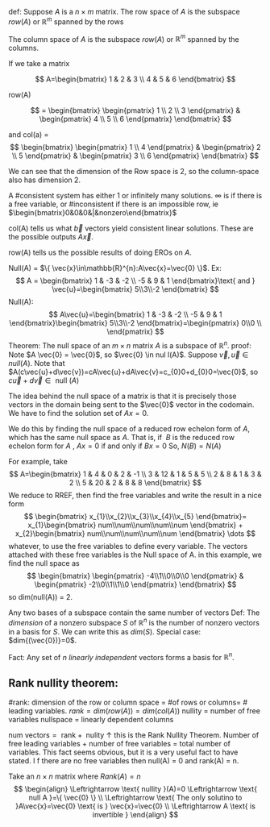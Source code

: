 
def: Suppose $A$ is a $n\times m$ matrix. The row space of $A$ is the subspace $row(A)$ or $\mathbb{R}^{m}$ spanned by the rows

The column space of $A$ is the subspace $row(A)$ or $\mathbb{R}^{m}$ spanned by the columns.

If we take a matrix

$$
A=\begin{bmatrix}
1 & 2 & 3 \\
4 & 5 & 6
\end{bmatrix}
$$

row(A)

$$
= \begin{bmatrix}
\begin{pmatrix}
1 \\
2 \\
3
\end{pmatrix} & \begin{pmatrix}
4 \\
5 \\
6
\end{pmatrix}
\end{bmatrix}
$$

and col(a) = 
$$
\begin{bmatrix}
\begin{pmatrix}
1 \\
4
\end{pmatrix} & \begin{pmatrix}
2 \\ 5 
\end{pmatrix} & \begin{pmatrix}
3 \\ 6
\end{pmatrix}
\end{bmatrix}
$$

We can see that the dimension of the Row space is 2, so the column-space also has dimension 2.

A #consistent system has either 1 or infinitely many solutions. $\infty$ is if there is a free variable, or #inconsistent if there is an impossible row, ie $\begin{bmatrix}0&0&0&|&nonzero\end{bmatrix}$ 

col(A) tells us what $\vec{b}$ vectors yield consistent linear solutions. These are the possible outputs $A\vec{x}$. 

row(A) tells us the possible results of doing EROs on $A$. 

Null(A) = $\{ \vec{x}\in\mathbb{R}^{n}:A\vec{x}=\vec{0} \}$. 
Ex: $$
A = \begin{bmatrix}
1 & -3 & -2 \\
-5 & 9 & 1
\end{bmatrix}\text{ and } \vec{u}=\begin{bmatrix}
5\\3\\-2
\end{bmatrix}
$$
Null(A):
$$
A\vec{u}=\begin{bmatrix}
1 & -3 & -2 \\
-5 & 9 & 1
\end{bmatrix}\begin{bmatrix}
5\\3\\-2
\end{bmatrix}=\begin{pmatrix}
0\\0 \\
\end{pmatrix}
$$
Theorem: The null space of an $m\times n$ matrix $A$ is a subspace of $\mathbb{R}^{n}$. 
proof: Note $A \vec{0} = \vec{0}$, so $\vec{0} \in nul l(A)$.
Suppose $\vec{v},\vec{u}\in n u ll(A)$. Note that $A(c\vec{u}+d\vec{v})=cA\vec{u}+dA\vec{v}=c_{0}0+d_{0}0=\vec{0}$, so $c\vec{u}+d\vec{v}\in \text{ null }(A)$

The idea behind the null space of a matrix is that it is precisely those vectors in the domain being sent to the $\vec{0}$ vector in the codomain. We have to find the solution set of $Ax=0$.

We do this by finding the null space of a reduced row echelon form of $A$, which has the same null space as $A$. That is, if  $B$ is the reduced row echelon form for $A$ , $Ax=0$ if and only if $Bx=0$ So, $N(B)=N(A)$ 

For example, take
$$
A=\begin{bmatrix}
1 & 4 & 0 & 2 & -1 \\
3 & 12 & 1 & 5 & 5 \\
2 & 8 & 1 & 3 & 2 \\
5 & 20 & 2 & 8 & 8
\end{bmatrix}
$$
We reduce to RREF, then find the free variables and write the result in a nice form $$
\begin{bmatrix}
x_{1}\\x_{2}\\x_{3}\\x_{4}\\x_{5}
\end{bmatrix}=
x_{1}\begin{bmatrix}
num\\num\\num\\num\\num
\end{bmatrix} + x_{2}\begin{bmatrix}
num\\num\\num\\num\\num
\end{bmatrix} \dots
$$
whatever, to use the free variables to define every variable. The vectors attached with these free variables is the Null space of A. 
in this example, we find the null space as
$$
\begin{bmatrix}
\begin{pmatrix}
-4\\1\\0\\0\\0
\end{pmatrix} & \begin{pmatrix}
-2\\0\\1\\1\\0
\end{pmatrix}
\end{bmatrix}
$$
so dim(null(A)) = 2.


Any two bases of a subspace contain the same number of vectors
Def: The *dimension* of a nonzero subspace $S$ of $\mathbb{R}^{n}$ is the number of nonzero vectors in a basis for $S$. We can write this as $dim(S)$. Special case: $dim{(\vec{0})}=0$.

Fact: Any set of $n$ *linearly independent* vectors forms a basis for $\mathbb{R}^{n}$.

## Rank nullity theorem:
#rank: dimension of the row or column space = $\text{\# of rows or columns}=$  # leading variables.
$rank=dim(row(A))=d i m(col(A))$
$\text{nullity = number of free variables}$
$\text{nullspace = linearly dependent columns }$

$\text{num vectors} =\text{ rank} + \text{ nulity }$
$\uparrow$ this is the Rank Nullity Theorem. Number of free leading variables + number of free variables = total number of variables. This fact seems obvious, but it is a very useful fact to have stated.
I f there are no free variables then null(A) = 0 and rank(A) = n.

Take an $n\times n$ matrix where $Rank(A)=n$
$$
\begin{align}
\Leftrightarrow \text{ nullity }(A)=0 \Leftrightarrow \text{ null A }=\{ \vec{0} \} \\
\Leftrightarrow \text{ The only solutino to  }A\vec{x}=\vec{0} \text{ is } \vec{x}=\vec{0} \\
\Leftrightarrow A \text{ is invertible }
\end{align}
$$

